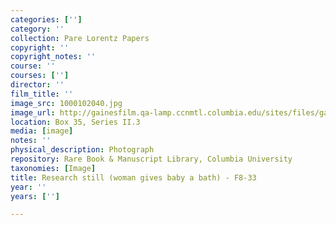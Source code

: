 ```yaml
---
categories: ['']
category: ''
collection: Pare Lorentz Papers
copyright: ''
copyright_notes: ''
course: ''
courses: ['']
director: ''
film_title: ''
image_src: 1000102040.jpg
image_url: http://gainesfilm.qa-lamp.ccnmtl.columbia.edu/sites/files/gainesfilm/images/1000102040.jpg
location: Box 35, Series II.3
media: [image]
notes: ''
physical_description: Photograph
repository: Rare Book & Manuscript Library, Columbia University
taxonomies: [Image]
title: Research still (woman gives baby a bath) - F8-33
year: ''
years: ['']

---
```

